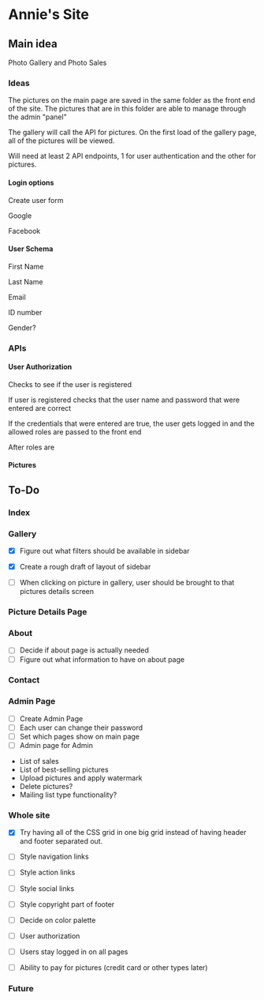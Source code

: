 # Annie's Site



## Main idea

Photo Gallery and Photo Sales

 

### Ideas

The pictures on the main page are saved in the same folder as the front end of the site. The pictures that are in this folder are able to manage through the admin "panel"

The gallery will call the API for pictures. On the first load of the gallery page, all of the pictures will be viewed.

Will need at least 2 API endpoints, 1 for user authentication and the other for pictures.

 

 



#### Login options

Create user form

Google

Facebook

 

#### User Schema

First Name

Last Name

Email

ID number

Gender?



### APIs

#### User Authorization

Checks to see if the user is registered

If user is registered checks that the user name and password that were entered are correct

If the credentials that were entered are true, the user gets logged in and the allowed roles are passed to the front end

After roles are 



#### Pictures









## To-Do

### Index 



### Gallery

- [x] Figure out what filters should be available in sidebar
- [x] Create a rough draft of layout of sidebar

- [ ] When clicking on picture in gallery, user should  be brought to that pictures details screen

### Picture Details Page



### About

- [ ] Decide if about page is actually needed
- [ ] Figure out what information to have on about page

### Contact



### Admin Page

- [ ] Create Admin Page
- [ ] Each user can change their password 
- [ ] Set which pages show on main page
- [ ] Admin page for Admin
- List of sales
- List of best-selling pictures
- Upload pictures and apply watermark
- Delete pictures?
- Mailing list type functionality?

### Whole site

- [x] Try having all of the CSS grid in one big grid instead of having header and footer separated out.

- [ ] Style navigation links

- [ ] Style action links
- [ ] Style social links
- [ ] Style copyright part of footer
- [ ] Decide on color palette
- [ ] User authorization
- [ ] Users stay logged in on all pages
- [ ] Ability to pay for pictures (credit card or other types later)



### Future

